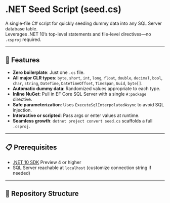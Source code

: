 # .NET Seed Script (seed.cs)

A single-file C# script for quickly seeding dummy data into any SQL Server database table.  
Leverages .NET 10’s top-level statements and file-level directives—no `.csproj` required.

---

## 🚀 Features

- **Zero boilerplate**: Just one `.cs` file.  
- **All major CLR types**: `byte`, `short`, `int`, `long`, `float`, `double`, `decimal`, `bool`, `char`, `string`, `DateTime`, `DateTimeOffset`, `TimeSpan`, `Guid`, `byte[]`.  
- **Automatic dummy data**: Randomized values appropriate to each type.  
- **Inline NuGet**: Pull in EF Core SQL Server with a single `#:package` directive.  
- **Safe parameterization**: Uses `ExecuteSqlInterpolatedAsync` to avoid SQL injection.  
- **Interactive or scripted**: Pass args or enter values at runtime.  
- **Seamless growth**: `dotnet project convert seed.cs` scaffolds a full `.csproj`.

---

## 📋 Prerequisites

- [.NET 10 SDK](https://dotnet.microsoft.com) Preview 4 or higher  
- SQL Server reachable at `localhost` (customize connection string if needed)  

---

## 📂 Repository Structure

